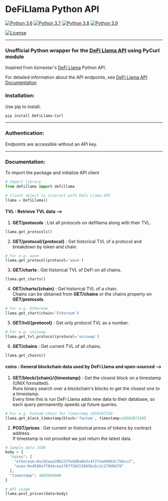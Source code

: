 # DeFiLlama Python API

[![Python 3.6](https://img.shields.io/badge/python-3.6-blue.svg)](https://www.python.org/downloads/release/python-360/)
[![Python 3.7](https://img.shields.io/badge/python-3.7-blue.svg)](https://www.python.org/downloads/release/python-370/)
[![Python 3.8](https://img.shields.io/badge/python-3.8-blue.svg)](https://www.python.org/downloads/release/python-380/)
[![Python 3.9](https://img.shields.io/badge/python-3.9-blue.svg)](https://www.python.org/downloads/release/python-390/)

[![License](https://img.shields.io/badge/License-Apache%202.0-blue.svg)](https://opensource.org/licenses/Apache-2.0)

-------

### Unofficial Python wrapper for the [DeFi Llama API](https://defillama.com/home) using PyCurl module

Inspired from itzmestar's [DeFi Llama](https://github.com/itzmestar/DeFiLlama) Python API.

For detailed information about the API endpoints, see [DeFi Llama API Documentation](https://docs.llama.fi/api)

### Installation:

Use pip to install:

```python
pip install DeFiLlama-Curl
```

-----------

### Authentication:

Endpoints are accessible without an API key.

-----------

### Documentation:

To import the package and initialize API client
```python
# Import library
from defillama import defillama

# Client object to interact with DeFi Llama API
llama = DefiLlama()
```

#### TVL : Retrieve TVL data -->

1. **GET/protocols** : List all protocols on defillama along with their TVL.
```python
llama.get_protocols()
```

2. **GET/protocol/{protocol}** : Get historical TVL of a protocol and breakdown by token and chain.
```python
# For e.g. aave
llama.get_protocol(protocol='aave')
```

3. **GET/charts** : Get historical TVL of DeFi on all chains.
```python
llama.get_charts()
```

4. **GET/charts/{chain}** : Get historical TVL of a chain.  
Chains can be obtained from **GET/chains** or the chains property on **GET/protocols**.
```python
# For e.g. Ethereum
llama.get_chart(chain='Ethereum')
```

5. **GET/tvl/{protocol}** : Get only protocol TVL as a number.
```python
# For e.g. uniswap
llama.get_tvl_protocol(protocol='uniswap')
```

6. **GET/chains** : Get current TVL of all chains.
```python
llama.get_chains()
```

#### coins : General blockchain data used by DeFi Llama and open-sourced -->

1. **GET/block/{chain}/{timestamp}** : Get the closest block on a timestamp (UNIX formatted).  
Runs binary search over a blockchain's blocks to get the closest one to a timestamp.  
Every time this is run DeFi Llama adds new data to their database, so each query permanently speeds up future queries.
```python
# For e.g. Fantom chain for timestamp 1650207158
llama.get_block_timestamp(block='fantom', timestamp=1650207158)
```

2. **POST/prices** : Get current or historical prices of tokens by contract address.  
If timestamp is not provided we just return the latest data.
```python
# Sample data JSON
body = {
  "coins": [
    "ethereum:0xc02aaa39b223fe8d0a0e5c4f27ead9083c756cc2",
    "avax:0xd586e7f844cea2f87f50152665bcbc2c279d8d70"
  ],
  "timestamp": 1603964988
}

# API usage
llama.post_prices(data=body)
```